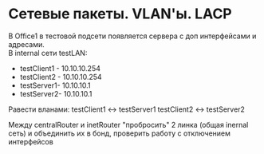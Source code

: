 <h1>Сетевые пакеты. VLAN'ы. LACP</h1>
<p>
В Office1 в тестовой подсети появляется сервера с доп интерфейсами и адресами.<br>
В internal сети testLAN:
</p>
<ul>
    <li>testClient1 - 10.10.10.254</li>
    <li>testClient2 - 10.10.10.254</li>
    <li>testServer1- 10.10.10.1</li>
    <li>testServer2- 10.10.10.1</li>
</ul>
<p>
Равести вланами:
testClient1 <-> testServer1
testClient2 <-> testServer2
</p>
<p>
Между centralRouter и inetRouter "пробросить" 2 линка (общая inernal сеть) и объединить их в бонд, проверить работу c отключением интерфейсов
</p>
